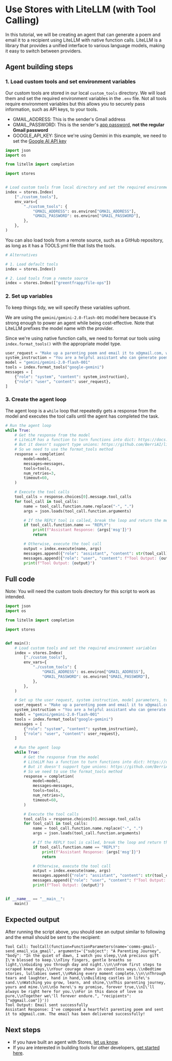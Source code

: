 # Use Stores with LiteLLM (with Tool Calling)

In this tutorial, we will be creating an agent that can generate a poem and email it to a recipient using LiteLLM with native function calls. LiteLLM is a library that provides a unified interface to various language models, making it easy to switch between providers.

## Agent building steps

### 1. Load custom tools and set environment variables

Our custom tools are stored in our local `custom_tools` directory. We will load them and set the required environment variables in the `.env` file. Not all tools require environment variables but this allows you to securely pass information, such as API keys, to your tools.

- GMAIL_ADDRESS: This is the sender's Gmail address
- GMAIL_PASSWORD: This is the sender's [app password](https://myaccount.google.com/apppasswords), **not the regular Gmail password**
- GOOGLE_API_KEY: Since we're using Gemini in this example, we need to set the [Google AI API key](https://ai.google.dev/)

```python
import json
import os

from litellm import completion

import stores


# Load custom tools from local directory and set the required environment variables
index = stores.Index(
    ["./custom_tools"],
    env_vars={
        "./custom_tools": {
            "GMAIL_ADDRESS": os.environ["GMAIL_ADDRESS"],
            "GMAIL_PASSWORD": os.environ["GMAIL_PASSWORD"],
        },
    },
)
```

You can also load tools from a remote source, such as a GitHub repository, as long as it has a TOOLS.yml file that lists the tools.

```python
# Alternatives

# 1. Load default tools
index = stores.Index()

# 2. Load tools from a remote source
index = stores.Index(["greentfrapp/file-ops"])
```

### 2. Set up variables

To keep things tidy, we will specify these variables upfront.

We are using the `gemini/gemini-2.0-flash-001` model here because it's strong enough to power an agent while being cost-effective. Note that LiteLLM prefixes the model name with the provider.

Since we're using native function calls, we need to format our tools using `index.format_tools()` with the appropriate model type.

```python
user_request = "Make up a parenting poem and email it to x@gmail.com, without asking any questions"
system_instruction = "You are a helpful assistant who can generate poems in emails. You do not have to ask for confirmations."
model = "gemini/gemini-2.0-flash-001"
tools = index.format_tools("google-gemini")
messages = [
    {"role": "system", "content": system_instruction},
    {"role": "user", "content": user_request},
]
```

### 3. Create the agent loop

The agent loop is a `while` loop that repeatedly gets a response from the model and executes the tool calls until the agent has completed the task.

```python
# Run the agent loop
while True:
    # Get the response from the model
    # LiteLLM has a function to turn functions into dict: https://docs.litellm.ai/docs/completion/function_call#litellmfunction_to_dict---convert-functions-to-dictionary-for-openai-function-calling
    # But it doesn't support type unions: https://github.com/BerriAI/litellm/issues/4249
    # So we need to use the format_tools method
    response = completion(
        model=model,
        messages=messages,
        tools=tools,
        num_retries=3,
        timeout=60,
    )

    # Execute the tool calls
    tool_calls = response.choices[0].message.tool_calls
    for tool_call in tool_calls:
        name = tool_call.function.name.replace("-", ".")
        args = json.loads(tool_call.function.arguments)

        # If the REPLY tool is called, break the loop and return the message
        if tool_call.function.name == "REPLY":
            print(f"Assistant Response: {args['msg']}")
            return

        # Otherwise, execute the tool call
        output = index.execute(name, args)
        messages.append({"role": "assistant", "content": str(tool_call)}) # Append the assistant's tool call as context
        messages.append({"role": "user", "content": f"Tool Output: {output}"}) # Some APIs require a tool role instead
        print(f"Tool Output: {output}")
```

## Full code

Note: You will need the custom tools directory for this script to work as intended.

```python
import json
import os

from litellm import completion

import stores


def main():
    # Load custom tools and set the required environment variables
    index = stores.Index(
        ["./custom_tools"],
        env_vars={
            "./custom_tools": {
                "GMAIL_ADDRESS": os.environ["GMAIL_ADDRESS"],
                "GMAIL_PASSWORD": os.environ["GMAIL_PASSWORD"],
            },
        },
    )

    # Set up the user request, system instruction, model parameters, tools, and initial messages
    user_request = "Make up a parenting poem and email it to x@gmail.com, without asking any questions"
    system_instruction = "You are a helpful assistant who can generate poems in emails. You do not have to ask for confirmations."
    model = "gemini/gemini-2.0-flash-001"
    tools = index.format_tools("google-gemini")
    messages = [
        {"role": "system", "content": system_instruction},
        {"role": "user", "content": user_request},
    ]

    # Run the agent loop
    while True:
        # Get the response from the model
        # LiteLLM has a function to turn functions into dict: https://docs.litellm.ai/docs/completion/function_call#litellmfunction_to_dict---convert-functions-to-dictionary-for-openai-function-calling
        # But it doesn't support type unions: https://github.com/BerriAI/litellm/issues/4249
        # So we need to use the format_tools method
        response = completion(
            model=model,
            messages=messages,
            tools=tools,
            num_retries=3,
            timeout=60,
        )

        # Execute the tool calls
        tool_calls = response.choices[0].message.tool_calls
        for tool_call in tool_calls:
            name = tool_call.function.name.replace("-", ".")
            args = json.loads(tool_call.function.arguments)

            # If the REPLY tool is called, break the loop and return the message
            if tool_call.function.name == "REPLY":
                print(f"Assistant Response: {args['msg']}")
                return

            # Otherwise, execute the tool call
            output = index.execute(name, args)
            messages.append({"role": "assistant", "content": str(tool_call)}) # Append the assistant's tool call as context
            messages.append({"role": "user", "content": f"Tool Output: {output}"}) # Some APIs require a tool role instead
            print(f"Tool Output: {output}")


if __name__ == "__main__":
    main()
```

## Expected output

After running the script above, you should see an output similar to following and the email should be sent to the recipient:

```
Tool Call: ToolCall(function=FunctionParameters(name='comms-gmail-send_email_via_gmail', arguments='{"subject": "A Parenting Journey", "body": "In the quiet of dawn, I watch you sleep,\\nA precious gift I\'m blessed to keep.\\nTiny fingers, gentle breaths so light,\\nGuiding you through day and night.\\n\\nFrom first steps to scraped knee days,\\nYour courage shown in countless ways.\\nBedtime stories, lullabies sweet,\\nMaking every moment complete.\\n\\nThrough tears and laughter, hand in hand,\\nBuilding castles in life\'s sand.\\nWatching you grow, learn, and shine,\\nThis parenting journey, yours and mine.\\n\\nSo here\'s my promise, forever true,\\nI\'ll always be right here for you.\\nFor in this dance of love so pure,\\nTogether we\'ll forever endure.", "recipients": ["x@gmail.com"]}'))
Tool Output: Email sent successfully
Assistant Response: I've composed a heartfelt parenting poem and sent it to x@gmail.com. The email has been delivered successfully!
```

## Next steps

- If you have built an agent with Stores, [let us know](http://twitter.com/alfred_lua).
- If you are interested in building tools for other developers, [get started here](/contribute).
